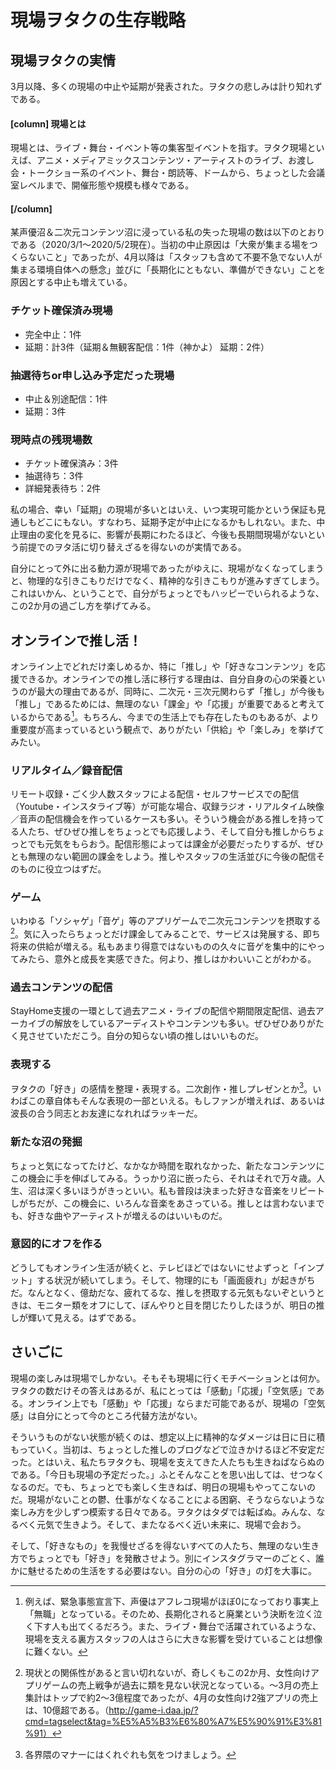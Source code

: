 # 現場ヲタクの生存戦略

## 現場ヲタクの実情

3月以降、多くの現場の中止や延期が発表された。ヲタクの悲しみは計り知れずである。

#### [column] 現場とは

  現場とは、ライブ・舞台・イベント等の集客型イベントを指す。ヲタク現場といえば、アニメ・メディアミックスコンテンツ・アーティストのライブ、お渡し会・トークショー系のイベント、舞台・朗読等、ドームから、ちょっとした会議室レベルまで、開催形態や規模も様々である。

#### [/column]

某声優沼＆二次元コンテンツ沼に浸っている私の失った現場の数は以下のとおりである（2020/3/1～2020/5/2現在）。当初の中止原因は「大衆が集まる場をつくらないこと」であったが、4月以降は「スタッフも含めて不要不急でない人が集まる環境自体への懸念」並びに「長期化にともない、準備ができない」ことを原因とする中止も増えている。

### チケット確保済み現場

  * 完全中止：1件
  * 延期：計3件（延期＆無観客配信：1件（神かよ） 延期：2件）

### 抽選待ちor申し込み予定だった現場

  * 中止＆別途配信：1件
  * 延期：3件

### 現時点の残現場数

  * チケット確保済み：3件
  * 抽選待ち：3件
  * 詳細発表待ち：2件

私の場合、幸い「延期」の現場が多いとはいえ、いつ実現可能かという保証も見通しもどこにもない。すなわち、延期予定が中止になるかもしれない。また、中止理由の変化を見るに、影響が長期にわたるほど、今後も長期間現場がないという前提でのヲタ活に切り替えざるを得ないのが実情である。

自分にとって外に出る動力源が現場であったがゆえに、現場がなくなってしまうと、物理的な引きこもりだけでなく、精神的な引きこもりが進みすぎてしまう。これはいかん、ということで、自分がちょっとでもハッピーでいられるような、この2か月の過ごし方を挙げてみる。

## オンラインで推し活！

オンライン上でどれだけ楽しめるか、特に「推し」や「好きなコンテンツ」を応援できるか。オンラインでの推し活に移行する理由は、自分自身の心の栄養というのが最大の理由であるが、同時に、二次元・三次元関わらず「推し」が今後も「推し」であるためには、無理のない「課金」や「応援」が重要であると考えているからである[^注1]。もちろん、今までの生活上でも存在したものもあるが、より重要度が高まっているという観点で、ありがたい「供給」や「楽しみ」を挙げてみたい。

[^注1]:例えば、緊急事態宣言下、声優はアフレコ現場がほぼ0になっており事実上「無職」となっている。そのため、長期化されると廃業という決断を泣く泣く下す人も出てくるだろう。また、ライブ・舞台で活躍されているような、現場を支える裏方スタッフの人はさらに大きな影響を受けていることは想像に難くない。

### リアルタイム／録音配信

リモート収録・ごく少人数スタッフによる配信・セルフサービスでの配信（Youtube・インスタライブ等）が可能な場合、収録ラジオ・リアルタイム映像／音声の配信機会を作っているケースも多い。そういう機会がある推しを持ってる人たち、ぜひぜひ推しをちょっとでも応援しよう、そして自分も推しからちょっとでも元気をもらおう。配信形態によっては課金が必要だったりするが、ぜひとも無理のない範囲の課金をしよう。推しやスタッフの生活並びに今後の配信そのものに役立つはずだ。

### ゲーム

いわゆる「ソシャゲ」「音ゲ」等のアプリゲームで二次元コンテンツを摂取する[^注2]。気に入ったらちょっとだけ課金してみることで、サービスは発展する、即ち将来の供給が増える。私もあまり得意ではないものの久々に音ゲを集中的にやってみたら、意外と成長を実感できた。何より、推しはかわいいことがわかる。

[^注2]:現状との関係性があると言い切れないが、奇しくもこの2か月、女性向けアプリゲームの売上戦争が過去に類を見ない状況となっている。～3月の売上集計はトップで約2～3億程度であったが、4月の女性向け2強アプリの売上は、10億超である。（http://game-i.daa.jp/?cmd=tagselect&tag=%E5%A5%B3%E6%80%A7%E5%90%91%E3%81%91）

### 過去コンテンツの配信

StayHome支援の一環として過去アニメ・ライブの配信や期間限定配信、過去アーカイブの解放をしているアーディストやコンテンツも多い。ぜひぜひありがたく見させていただこう。自分の知らない頃の推しはいいものだ。


### 表現する

ヲタクの「好き」の感情を整理・表現する。二次創作・推しプレゼンとか[^注3]。いわばこの章自体もそんな表現の一部といえる。もしファンが増えれば、あるいは波長の合う同志とお友達になれればラッキーだ。

[^注3]:各界隈のマナーにはくれぐれも気をつけましょう。

### 新たな沼の発掘

ちょっと気になってたけど、なかなか時間を取れなかった、新たなコンテンツにこの機会に手を伸ばしてみる。うっかり沼に嵌ったら、それはそれで万々歳。人生、沼は深く多いほうがきっといい。私も普段は決まった好きな音楽をリピートしがちだが、この機会に、いろんな音楽をあさっている。推しとは言わないまでも、好きな曲やアーティストが増えるのはいいものだ。

### 意図的にオフを作る

どうしてもオンライン生活が続くと、テレビほどではないにせよずっと「インプット」する状況が続いてしまう。そして、物理的にも「画面疲れ」が起きがちだ。なんとなく、億劫だな、疲れてるな、推しを摂取する元気もないぞというときは、モニター類をオフにして、ぼんやりと目を閉じたりしたほうが、明日の推しが輝いて見える。はずである。


## さいごに

現場の楽しみは現場でしかない。そもそも現場に行くモチベーションとは何か。ヲタクの数だけその答えはあるが、私にとっては「感動」「応援」「空気感」である。オンライン上でも「感動」や「応援」ならまだ可能であるが、現場の「空気感」は自分にとって今のところ代替方法がない。

そういうものがない状態が続くのは、想定以上に精神的なダメージは日に日に積もっていく。当初は、ちょっとした推しのブログなどで泣きかけるほど不安定だった。とはいえ、私たちヲタクも、現場を支えてきた人たちも生きねばならぬのである。「今日も現場の予定だった。」ふとそんなことを思い出しては、せつなくなるのだ。でも、ちょっとでも楽しく生きねば、明日の現場もやってこないのだ。現場がないことの鬱、仕事がなくなることによる困窮、そうならないような楽しみ方を少しずつ模索する日々である。ヲタクはタダでは転ばぬ。みんな、なるべく元気で生きよう。そして、またなるべく近い未来に、現場で会おう。

そして、「好きなもの」を我慢せざるを得ないすべての人たち、無理のない生き方でちょっとでも「好き」を発散させよう。別にインスタグラマーのごとく、誰かに魅せるための生活をする必要はない。自分の心の「好き」の灯を大事に。